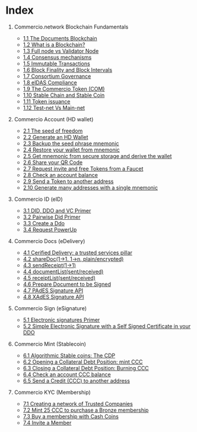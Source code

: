 # Index

1. Commercio.network Blockchain Fundamentals

      * [1.1 The Documents Blockchain](1-fundamentals/1.1-chapter.md)
      * [1.2 What is a Blockchain?](1-fundamentals/1.2-chapter.md)
      * [1.3 Full node vs Validator Node](1-fundamentals/1.3-chapter.md)
      * [1.4 Consensus mechanisms](1-fundamentals/1.4-chapter.md)
      * [1.5 Immutable Transactions](1-fundamentals/1.5-chapter.md)
      * [1.6 Block Finality and Block Intervals](1-fundamentals/1.6-chapter.md)
      * [1.7 Consortium Governance](1-fundamentals/1.7-chapter.md)
      * [1.8 eIDAS Compliance](1-fundamentals/1.8-chapter.md)
      * [1.9 The Commercio Token (COM)](1-fundamentals/1.9-chapter.md)
      * [1.10 Stable Chain and Stable Coin](1-fundamentals/1.10-chapter.md)
      * [1.11 Token issuance](1-fundamentals/1.11-chapter.md)
      * [1.12 Test-net Vs Main-net](1-fundamentals/1.12-chapter.md)

2. Commercio Account (HD wallet)

      * [2.1 The seed of freedom](2-commercio-account/2.1-chapter.md)
      * [2.2 Generate an HD Wallet](2-commercio-account/2.2-chapter.md)
      * [2.3 Backup the seed phrase mnemonic](2-commercio-account/2.3-chapter.md)
      * [2.4 Restore your wallet from mnemonic](2-commercio-account/2.4-chapter.md)
      * [2.5 Get mnemonic from secure storage and derive the wallet](2-commercio-account/2.5-chapter.md)
      * [2.6 Share your QR Code](2-commercio-account/2.6-chapter.md)
      * [2.7 Request invite and free Tokens from a Faucet](2-commercio-account/2.7-chapter.md)
      * [2.8 Check an account balance](2-commercio-account/2.8-chapter.md)
      * [2.9 Send a Token to another address](2-commercio-account/2.9-chapter.md)
      * [2.10 Generate many addresses with a single mnemonic](2-commercio-account/2.10-chapter.md)

3. Commercio ID (eID)

      * [3.1 DID, DDO and VC Primer](3-commercio-id/3.1-chapter.md)
      * [3.2 Pairwise Did Primer](3-commercio-id/3.2-chapter.md)
      * [3.3 Create a Ddo](3-commercio-id/3.3-chapter.md)
      * [3.4 Request PowerUp](3-commercio-id/3.4-chapter.md)

4. Commercio Docs (eDelivery)

      * [4.1 Cerified Delivery: a trusted services pillar](4-commercio-docs/4.1-chapter.md)
      * [4.2 shareDoc(1->1. 1->n, plain/encrypted)](4-commercio-docs/4.2-chapter.md)
      * [4.3 sendReceipt(1->1)](4-commercio-docs/4.3-chapter.md)
      * [4.4 documentList(sent/received)](4-commercio-docs/4.4-chapter.md)
      * [4.5 receiptList(sent/received)](4-commercio-docs/4.5-chapter.md)
      * [4.6 Prepare Document to be Signed](4-commercio-docs/4.6-chapter.md)
      * [4.7 PAdES Signature API](4-commercio-docs/4.7-chapter.md)
      * [4.8 XAdES Signature API](4-commercio-docs/4.8-chapter.md)

5. Commercio Sign (eSignature)

      * [5.1 Electronic signatures Primer](5-commercio-sign/5.1-chapter.md)
      * [5.2 Simple Electronic Signature with a Self Signed Certificate in your DDO](5-commercio-sign/5.2-chapter.md)

6. Commercio Mint (Stablecoin)

      * [6.1 Algorithmic Stable coins: The CDP](6-commercio-mint/6.1-chapter.md)
      * [6.2 Opening a Collateral Debt Position: mint CCC](6-commercio-mint/6.2-chapter.md)
      * [6.3 Closing a Collateral Debt Position: Burning CCC](6-commercio-mint/6.3-chapter.md)
      * [6.4 Check an account CCC balance](6-commercio-mint/6.4-chapter.md)
      * [6.5 Send a Credit (CCC) to another address](6-commercio-mint/6.5-chapter.md)
  
7. Commercio KYC (Membership)

      * [7.1 Creating a network of Trusted Companies](7-commercio-kyc/7.1-chapter.md)
      * [7.2 Mint 25 CCC to purchase a Bronze membership](7-commercio-kyc/7.2-chapter.md)
      * [7.3 Buy a membership with Cash Coins](7-commercio-kyc/7.3-chapter.md)
      * [7.4 Invite a Member](7-commercio-kyc/7.4-chapter.md)
